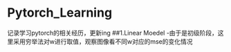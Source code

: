 # Pytorch_Learning
  记录学习pytorch的相关经历，更新ing
##1.Linear Moedel
-由于是初级阶段，这里采用穷举法对w进行取值，观察图像看不同w对应的mse的变化情况  
